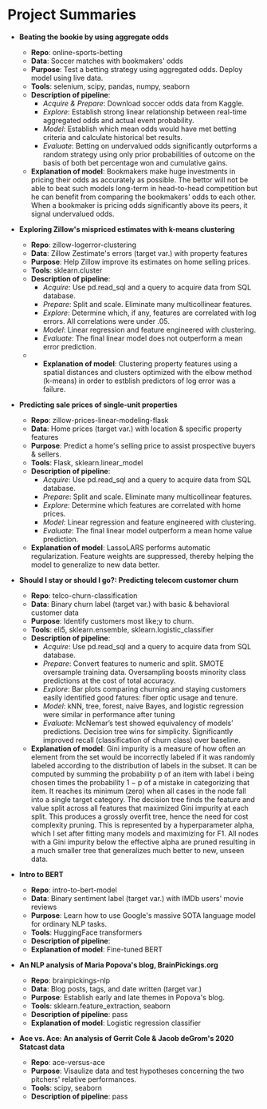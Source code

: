 # Project Summaries

* **Beating the bookie by using aggregate odds**
  * **Repo**: online-sports-betting
  * **Data**: Soccer matches with bookmakers' odds
  * **Purpose**: Test a betting strategy using aggregated odds. Deploy model using live data.
  * **Tools**: selenium, scipy, pandas, numpy, seaborn
  * **Description of pipeline**:
    * *Acquire & Prepare*: Download soccer odds data from Kaggle.
    * *Explore*: Establish strong linear relationship between real-time aggregated odds and actual event probability.
    * *Model*: Establish which mean odds would have met betting criteria and calculate historical bet results.
    * *Evaluate*: Betting on undervalued odds significantly outprforms a random strategy using only prior probabilities of outcome on the basis of both bet percentage won and cumulative gains.
  * **Explanation of model**: Bookmakers make huge investments in pricing their odds as accurately as possible. The bettor will not be able to beat such models long-term in head-to-head competition but he can benefit from comparing the bookmakers' odds to each other. When a bookmaker is pricing odds significantly above its peers, it signal undervalued odds.

* **Exploring Zillow's mispriced estimates with k-means clustering**
  * **Repo**: zillow-logerror-clustering
  * **Data**: Zillow Zestimate's errors (target var.) with property features
  * **Purpose**: Help Zillow improve its estimates on home selling prices.
  * **Tools**: sklearn.cluster
  * **Description of pipeline**:
    * *Acquire*: Use pd.read_sql and a query to acquire data from SQL database.
    * *Prepare*: Split and scale. Eliminate many multicollinear features.
    * *Explore*: Determine which, if any, features are correlated with log errors. All correlations were under .05.
    * *Model*: Linear regression and feature engineered with clustering.
    * *Evaluate*: The final linear model does not outperform a mean error prediction.
  * * **Explanation of model**: Clustering property features using a spatial distances and clusters optimized with the elbow method (k-means) in order to estblish predictors of log error was a failure.

* **Predicting sale prices of single-unit properties**
  * **Repo**: zillow-prices-linear-modeling-flask
  * **Data**: Home prices (target var.) with location & specific property features
  * **Purpose**: Predict a home's selling price to assist prospective buyers & sellers.
  * **Tools**: Flask, sklearn.linear_model
  * **Description of pipeline**:
    * *Acquire*: Use pd.read_sql and a query to acquire data from SQL database.
    * *Prepare*: Split and scale. Eliminate many multicollinear features.
    * *Explore*: Determine which features are correlated with home prices.
    * *Model*: Linear regression and feature engineered with clustering.
    * *Evaluate*: The final linear model outperform a mean home value prediction.
  * **Explanation of model**: LassoLARS performs automatic regularization. Feature weights are suppressed, thereby helping the model to generalize to new data better.

* **Should I stay or should I go?: Predicting telecom customer churn**
  * **Repo**: telco-churn-classification
  * **Data**: Binary churn label (target var.) with basic & behavioral customer data
  * **Purpose**: Identify customers most like;y to churn.
  * **Tools**: eli5, sklearn.ensemble, sklearn.logistic_classifier
  * **Description of pipeline**:
    * *Acquire*: Use pd.read_sql and a query to acquire data from SQL database.
    * *Prepare*: Convert features to numeric and split. SMOTE oversample training data. Oversampling boosts minority class predictions at the cost of total accuracy.
    * *Explore*: Bar plots comparing churning and staying customers easily identified good fatures: fiber optic usage and tenure.
    * *Model*: kNN, tree, forest, naive Bayes, and logistic regression were similar in performance after tuning
    * *Evaluate*: McNemar’s test showed equivalency of models’ predictions. Decision tree wins for simplicity. Significantly improved recall (classification of churn class) over baseline.
  * **Explanation of model**: Gini impurity is a measure of how often an element from the set would be incorrectly labeled if it was randomly labeled according to the distribution of labels in the subset. It can be computed by summing the probability p of an item with label i being chosen times the probability 1 − p of a mistake in categorizing that item. It reaches its minimum (zero) when all cases in the node fall into a single target category. The decision tree finds the feature and value split across all features that maximized Gini impurity at each split. This produces a grossly overfit tree, hence the need for cost complexity pruning. This is represented by a hyperparameter alpha, which I set after fitting many models and maximizing for F1. All nodes with a Gini impurity below the effective alpha are pruned resulting in a much smaller tree that generalizes much better to new, unseen data.

* **Intro to BERT**
  * **Repo**: intro-to-bert-model
  * **Data**: Binary sentiment label (target var.) with IMDb users' movie reviews
  * **Purpose**: Learn how to use Google's massive SOTA language model for ordinary NLP tasks.
  * **Tools**: HuggingFace transformers
  * **Description of pipeline**:
  * **Explanation of model**: Fine-tuned BERT

* **An NLP analysis of Maria Popova's blog, BrainPickings.org**
  * **Repo**: brainpickings-nlp
  * **Data**: Blog posts, tags, and date written (target var.)
  * **Purpose**: Establish early and late themes in Popova's blog.
  * **Tools**: sklearn.feature_extraction, seaborn
  * **Description of pipeline**: pass
  * **Explanation of model**: Logistic regression classifier

* **Ace vs. Ace: An analysis of Gerrit Cole & Jacob deGrom's 2020 Statcast data**
  * **Repo**: ace-versus-ace
  * **Purpose**: Visaulize data and test hypotheses concerning the two pitchers' relative performances.
  * **Tools**: scipy, seaborn
  * **Description of pipeline**: pass
